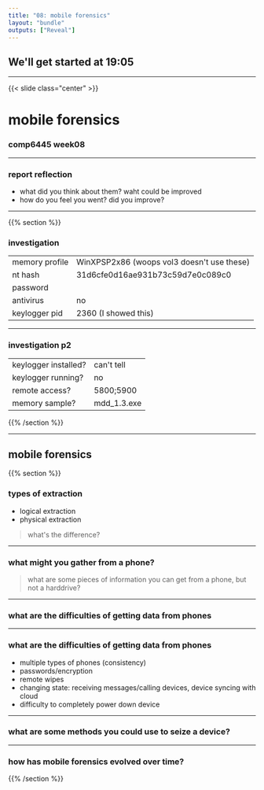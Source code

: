 ```yaml
---
title: "08: mobile forensics"
layout: "bundle"
outputs: ["Reveal"]
---
```


## We'll get started at 19:05

---

{{< slide class="center" >}}
# mobile forensics
### comp6445 week08

---

### report reflection
* what did you think about them? waht could be improved
* how do you feel you went? did you improve?
---

{{% section %}}

### investigation

|                |                     |
|----------------|---------------------|
| memory profile | WinXPSP2x86 (woops vol3 doesn't use these) |
| nt hash        | 31d6cfe0d16ae931b73c59d7e0c089c0 |
| password       |  |
| antivirus      | no |
| keylogger pid  | 2360 (I showed this) |

---

### investigation p2

|                      |              |
|----------------------|--------------|
| keylogger installed? | can't tell |
| keylogger running?   | no |
| remote access?       | 5800;5900 |
| memory sample?       | mdd\_1.3.exe |

{{% /section %}}

---

## mobile forensics
{{% section %}}

### types of extraction
* logical extraction
* physical extraction

> what's the difference?

---

### what might you gather from a phone?
> what are some pieces of information you can get from a phone, but not a harddrive?

---

### what are the difficulties of getting data from phones

---

### what are the difficulties of getting data from phones
* multiple types of phones (consistency)
* passwords/encryption
* remote wipes
* changing state: receiving messages/calling devices, device syncing with cloud
* difficulty to completely power down device

---

### what are some methods you could use to seize a device?

---

### how has mobile forensics evolved over time?

{{% /section %}}
